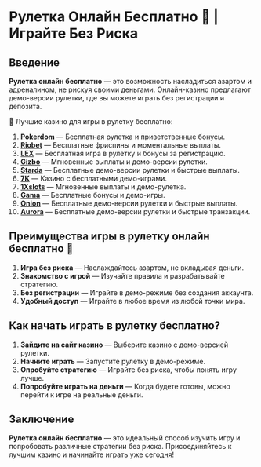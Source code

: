# Рулетка Онлайн Бесплатно 🎰 | Играйте Без Риска

## Введение

**Рулетка онлайн бесплатно** — это возможность насладиться азартом и адреналином, не рискуя своими деньгами. Онлайн-казино предлагают демо-версии рулетки, где вы можете играть без регистрации и депозита.

🎰 Лучшие казино для игры в рулетку бесплатно:

1. **[Pokerdom](https://brandplay.link/4k77v2yx)** — Бесплатная рулетка и приветственные бонусы.
2. **[Riobet](https://brandplay.link/7xBLTPyj)** — Бесплатные фриспины и моментальные выплаты.
3. **[LEX](https://brandplay.link/zW4hdDFV)** — Бесплатная игра в рулетку и бонусы за регистрацию.
4. **[Gizbo](https://brandplay.link/bprXw4YV)** — Мгновенные выплаты и демо-версии рулетки.
5. **[Starda](https://brandplay.link/fB7xwRFL)** — Бесплатные демо-версии рулетки и быстрые выплаты.
6. **[7K](https://brandplay.link/BvQyFShp)** — Казино с бесплатными демо-играми.
7. **[1Xslots](https://brandplay.link/hSB1khtr)** — Мгновенные выплаты и демо-рулетка.
8. **[Gama](https://brandplay.link/j6NMKsDz)** — Бесплатные бонусы и демо-игры.
9. **[Onion](https://brandplay.link/zBGRVpQ9)** — Бесплатные демо-версии рулетки и быстрые выплаты.
10. **[Aurora](https://10trafic-stat2.com/click/668546556bcc6313411604bd/6766/13032/subaccount)** — Бесплатные демо-версии рулетки и быстрые транзакции.

## Преимущества игры в рулетку онлайн бесплатно 🎯

1. **Игра без риска** — Наслаждайтесь азартом, не вкладывая деньги.
2. **Знакомство с игрой** — Изучайте правила и разрабатывайте стратегию.
3. **Без регистрации** — Играйте в демо-режиме без создания аккаунта.
4. **Удобный доступ** — Играйте в любое время из любой точки мира.

## Как начать играть в рулетку бесплатно?

1. **Зайдите на сайт казино** — Выберите казино с демо-версией рулетки.
2. **Начните играть** — Запустите рулетку в демо-режиме.
3. **Опробуйте стратегию** — Играйте без риска, чтобы понять игру лучше.
4. **Попробуйте играть на деньги** — Когда будете готовы, можно перейти к игре на реальные деньги.

## Заключение

**Рулетка онлайн бесплатно** — это идеальный способ изучить игру и попробовать различные стратегии без риска. Присоединяйтесь к лучшим казино и начинайте играть уже сегодня!
